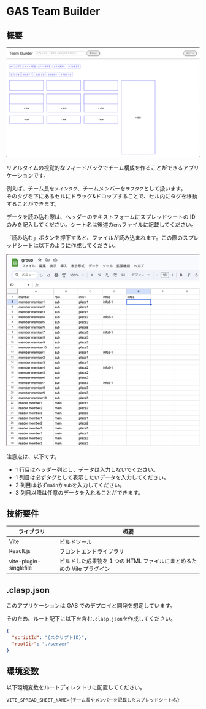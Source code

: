# GAS Team Builder

## 概要

![アプリケーション画面](/docs/images/application.png)

リアルタイムの視覚的なフィードバックでチーム構成を作ることができるアプリケーションです。

例えば、チーム長を`メインタグ`、チームメンバーを`サブタグ`として扱います。  
そのタグを下にあるセルにドラッグ&ドロップすることで、セル内にタグを移動することができます。

データを読み込む際は、ヘッダーのテキストフォームにスプレッドシートの ID のみを記入してください。シート名は後述の`env`ファイルに記載してください。

「読み込む」ボタンを押下すると、ファイルが読み込まれます。この際のスプレッドシートは以下のように作成してください。

![スプレッドシート例](/docs/images/spreadsheet.png)

注意点は、以下です。

- 1 行目はヘッダー列とし、データは入力しないでください。
- 1 列目は必ずタグとして表示したいデータを入力してください。
- 2 列目は必ず`main`か`sub`を入力してください。
- 3 列目以降は任意のデータを入れることができます。

## 技術要件

| ライブラリ | 概要 |
| --- | --- |
| Vite | ビルドツール |
| Reaclt.js | フロントエンドライブラリ |
| vite-plugin-singlefile | ビルドした成果物を 1 つの HTML ファイルにまとめるための Vite プラグイン |

## .clasp.json

このアプリケーションは GAS でのデプロイと開発を想定しています。

そのため、ルート配下に以下を含む`.clasp.json`を作成してください。

```json
{
  "scriptId": "{スクリプトID}",
  "rootDir": "./server"
}
```

## 環境変数

以下環境変数をルートディレクトリに配置してください。

```dotenv
VITE_SPREAD_SHEET_NAME={チーム長やメンバーを記載したスプレッドシート名}
```
